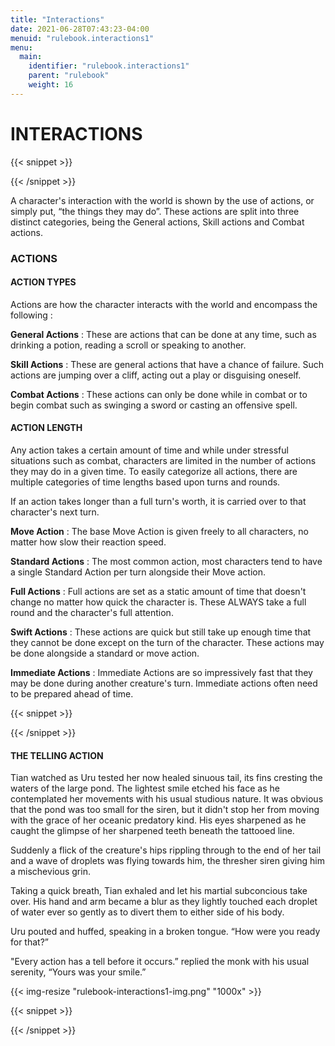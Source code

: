 ```yaml
---
title: "Interactions"
date: 2021-06-28T07:43:23-04:00
menuid: "rulebook.interactions1"
menu:
  main:
    identifier: "rulebook.interactions1"
    parent: "rulebook"
    weight: 16
---
```


# INTERACTIONS

{{< snippet >}}<div class="bookpage-columns"><div class="bookpage-column">{{< /snippet >}}

A character's interaction with the world is shown by the use of actions,
or simply put, “the things they may do”. These actions are split into three
distinct categories, being the General actions, Skill actions and Combat actions.

### ACTIONS

#### ACTION TYPES
Actions are how the character interacts with the world and encompass
the following :

**General Actions** : These are actions that can be done at any time,
such as drinking a potion, reading a scroll or speaking to another.

**Skill Actions** : These are general actions that have a chance of failure.
Such actions are jumping over a cliff, acting out a play or disguising oneself.

**Combat Actions** : These actions can only be done while in combat or to
begin combat such as swinging a sword or casting an offensive spell.

#### ACTION LENGTH
Any action takes a certain amount of time and while under stressful situations
such as combat, characters are limited in the number of actions they may do in
a given time. To easily categorize all actions, there are multiple categories
of time lengths based upon turns and rounds.

If an action takes longer than a full turn's worth, it is carried over to that
character's next turn.

**Move Action** : The base Move Action is given freely to all characters,
no matter how slow their reaction speed.

**Standard Actions** : The most common action, most characters tend to have
a single Standard Action per turn alongside their Move action.

**Full Actions** : Full actions are set as a static amount of time that doesn't
change no matter how quick the character is. These ALWAYS take a full round and
the character's full attention.

**Swift Actions** : These actions are quick but still take up enough time that
they cannot be done except on the turn of the character. These actions may be
done alongside a standard or move action.

**Immediate Actions** : Immediate Actions are so impressively fast that they may
be done during another creature's turn. Immediate actions often need to be
prepared ahead of time.


{{< snippet >}}</div><div class="bookpage-column">{{< /snippet >}}

#### THE TELLING ACTION
Tian watched as Uru tested her now healed sinuous tail, its fins cresting the
waters of the large pond. The lightest smile etched his face as he contemplated
her movements with his usual studious nature. It was obvious that the pond was
too small for the siren, but it didn't stop her from moving with the grace of
her oceanic predatory kind. His eyes sharpened as he caught the glimpse of her
sharpened teeth beneath the tattooed line.

Suddenly a flick of the creature's hips rippling through to the end of her tail
and a wave of droplets was flying towards him, the thresher siren giving him a
mischevious grin.

Taking a quick breath, Tian exhaled and let his martial subconcious take over.
His hand and arm became a blur as they lightly touched each droplet of water
ever so gently as to divert them to either side of his body.

Uru pouted and huffed, speaking in a broken tongue. “How were you ready for that?”

"Every action has a tell before it occurs.” replied the monk with his usual
serenity, “Yours was your smile.”

{{< img-resize "rulebook-interactions1-img.png" "1000x" >}}

{{< snippet >}}</div></div>{{< /snippet >}}
